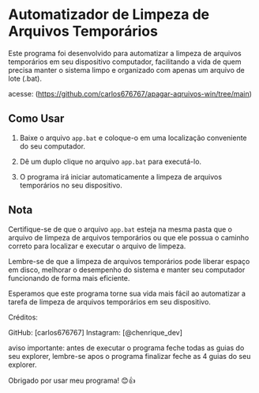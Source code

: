 # Automatizador de Limpeza de Arquivos Temporários

Este programa foi desenvolvido para automatizar a limpeza de arquivos temporários em seu dispositivo computador, facilitando a vida de quem precisa manter o sistema limpo e organizado com apenas um arquivo de lote (.bat).

acesse: (https://github.com/carlos676767/apagar-aqruivos-win/tree/main)

## Como Usar

1. Baixe o arquivo `app.bat` e coloque-o em uma localização conveniente do seu computador.

2. Dê um duplo clique no arquivo `app.bat` para executá-lo.

3. O programa irá iniciar automaticamente a limpeza de arquivos temporários no seu dispositivo.


## Nota

Certifique-se de que o arquivo `app.bat` esteja na mesma pasta que o arquivo de limpeza de arquivos temporários ou que ele possua o caminho correto para localizar e executar o arquivo de limpeza.

Lembre-se de que a limpeza de arquivos temporários pode liberar espaço em disco, melhorar o desempenho do sistema e manter seu computador funcionando de forma mais eficiente.

Esperamos que este programa torne sua vida mais fácil ao automatizar a tarefa de limpeza de arquivos temporários em seu dispositivo.


Créditos:

GitHub: [carlos676767]
Instagram: [@chenrique_dev]

aviso importante: antes de executar o programa feche
todas as guias do seu explorer, lembre-se apos o
programa finalizar feche as 4 guias do seu explorer.

Obrigado por usar meu programa! 😊👍
